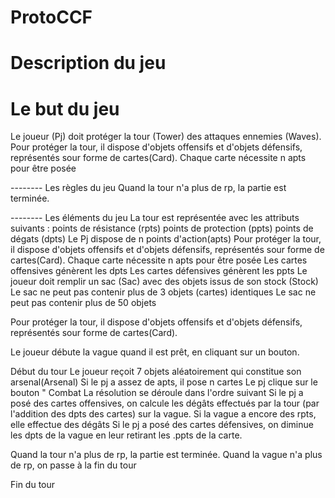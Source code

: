 
# ProtoCCF
# Description du jeu
# Le but du jeu
Le joueur (Pj) doit protéger la tour (Tower) des attaques ennemies (Waves).
Pour protéger la tour, il dispose d'objets offensifs et d'objets défensifs, représentés sour forme de cartes(Card).
Chaque carte nécessite n apts pour être posée

-------- Les règles du jeu
Quand la tour n'a plus de rp, la partie est terminée.

-------- Les éléments du jeu
La tour est représentée avec les attributs suivants :
points de résistance (rpts)
points de protection (ppts)
points de dégats (dpts)
Le Pj dispose de n points d'action(apts)
Pour protéger la tour, il dispose d'objets offensifs et d'objets défensifs, représentés sour forme de cartes(Card).
Chaque carte nécessite n apts pour être posée
Les cartes offensives génèrent les dpts
Les cartes défensives génèrent les ppts
Le joueur doit remplir un sac (Sac) avec des objets issus de son stock (Stock)
Le sac ne peut pas contenir plus de 3 objets (cartes) identiques
Le sac ne peut pas contenir plus de 50 objets

Pour protéger la tour, il dispose d'objets offensifs et d'objets défensifs, représentés sour forme de cartes(Card).


Le joueur débute la vague quand il est prêt, en cliquant sur un bouton.

Début du tour
Le joueur reçoit 7 objets aléatoirement qui constitue son arsenal(Arsenal)
Si le pj a assez de apts, il pose n cartes
Le pj clique sur le bouton "
Combat
La résolution se déroule dans l'ordre suivant
Si le pj a posé des cartes offensives, on calcule les dégâts effectués par la tour (par l'addition des dpts des cartes) sur la vague.
Si la vague a encore des rpts, elle effectue des dégâts
Si le pj a posé des cartes défensives, on diminue les dpts de la vague en leur retirant les .ppts de la carte.

Quand la tour n'a plus de rp, la partie est terminée.
Quand la vague n'a plus de rp, on passe à la fin du tour


Fin du tour
